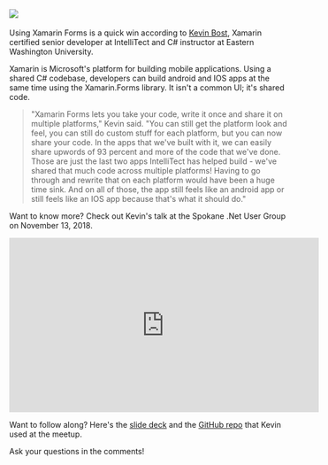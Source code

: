 

## ![](https://intellitect.comhttps://intellitect.com/wp-content/uploads/2018/11/XamarinForms-1.webp)

Using Xamarin Forms is a quick win according to [Kevin Bost](/kevin-bost/), Xamarin certified senior developer at IntelliTect and C# instructor at Eastern Washington University.

Xamarin is Microsoft's platform for building mobile applications. Using a shared C# codebase, developers can build android and IOS apps at the same time using the Xamarin.Forms library. It isn't a common UI; it's shared code.

> "Xamarin Forms lets you take your code, write it once and share it on multiple platforms," Kevin said. "You can still get the platform look and feel, you can still do custom stuff for each platform, but you can now share your code. In the apps that we've built with it, we can easily share upwords of 93 percent and more of the code that we've done. Those are just the last two apps IntelliTect has helped build - we've shared that much code across multiple platforms! Having to go through and rewrite that on each platform would have been a huge time sink. And on all of those, the app still feels like an android app or still feels like an IOS app because that's what it should do."

Want to know more? Check out Kevin's talk at the Spokane .Net User Group on November 13, 2018.

<iframe width="560" height="315" src="https://www.youtube.com/embed/X6v6w4HmWJ8" frameborder="0" allow="accelerometer; autoplay; encrypted-media; gyroscope; picture-in-picture" allowfullscreen="allowfullscreen"></iframe>

Want to follow along? Here's the [slide deck](https://github.com/Keboo/SawmillCalculator/raw/master/Slide%20Deck.pptx) and the [GitHub repo](https://github.com/Keboo/SawmillCalculator) that Kevin used at the meetup.

Ask your questions in the comments!
